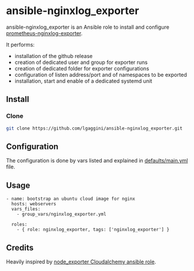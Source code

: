 # ansible-nginxlog_exporter

ansible-nginxlog_exporter is an Ansible role to install and configure [prometheus-nginxlog-exporter](https://github.com/martin-helmich/prometheus-nginxlog-exporter).

It performs: 

* installation of the github release
* creation of dedicated user and group for exporter runs
* creation of dedicated folder for exporter configurations
* configuration of listen address/port and of namespaces to be exported
* installation, start and enable of a dedicated systemd unit

## Install
### Clone
```bash
git clone https://github.com/lgaggini/ansible-nginxlog_exporter.git
```
## Configuration

The configuration is done by vars listed and explained in [defaults/main.yml](https://github.com/lgaggini/ansible-nginxlog_exporter/blob/master/defaults/main.yml) file.

## Usage

```
- name: bootstrap an ubuntu cloud image for nginx
  hosts: webservers
  vars_files:
    - group_vars/nginxlog_exporter.yml

  roles:
    - { role: nginxlog_exporter, tags: ['nginxlog_exporter'] }
```

## Credits

Heavily inspired by [node_exporter Cloudalchemy ansible role](https://github.com/cloudalchemy/ansible-node-exporter).
